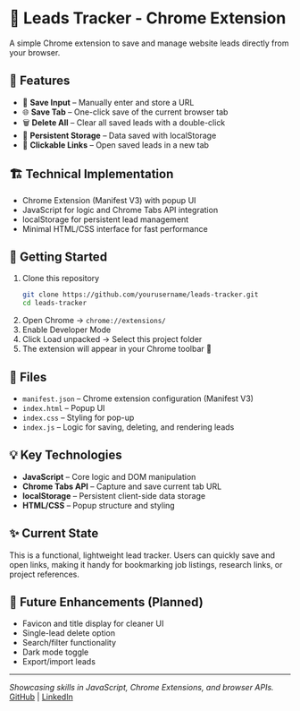 # 📌 Leads Tracker - Chrome Extension  
A simple Chrome extension to save and manage website leads directly from your browser.  

## 🎯 Features  
- 🔗 **Save Input** – Manually enter and store a URL  
- 🌐 **Save Tab** – One-click save of the current browser tab  
- 🗑️ **Delete All** – Clear all saved leads with a double-click  
- 💾 **Persistent Storage** – Data saved with localStorage  
- 📑 **Clickable Links** – Open saved leads in a new tab  

## 🏗️ Technical Implementation  
- Chrome Extension (Manifest V3) with popup UI  
- JavaScript for logic and Chrome Tabs API integration  
- localStorage for persistent lead management  
- Minimal HTML/CSS interface for fast performance  

## 🚀 Getting Started  
1. Clone this repository  
   ```bash
   git clone https://github.com/yourusername/leads-tracker.git
   cd leads-tracker
2. Open Chrome → `chrome://extensions/`
3. Enable Developer Mode
4. Click Load unpacked → Select this project folder
5. The extension will appear in your Chrome toolbar 🎉

## 🔧 Files
- `manifest.json` – Chrome extension configuration (Manifest V3)
- `index.html` – Popup UI
- `index.css` – Styling for pop-up
- `index.js` – Logic for saving, deleting, and rendering leads

## 💡 Key Technologies
- **JavaScript** – Core logic and DOM manipulation
- **Chrome Tabs API** – Capture and save current tab URL
- **localStorage** – Persistent client-side data storage
- **HTML/CSS** – Popup structure and styling

## ✨ Current State
This is a functional, lightweight lead tracker. Users can quickly save and open links, making it handy for bookmarking job listings, research links, or project references.

## 🚀 Future Enhancements (Planned)
- Favicon and title display for cleaner UI
- Single-lead delete option
- Search/filter functionality
- Dark mode toggle
- Export/import leads

---
*Showcasing skills in JavaScript, Chrome Extensions, and browser APIs.*  
[GitHub](https://github.com/yourusername) | [LinkedIn](https://linkedin.com/in/yourname)
